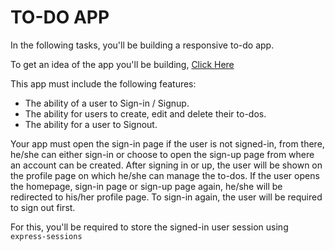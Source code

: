 # TO-DO APP

In the following tasks, you'll be building a responsive to-do app.

To get an idea of the app you'll be building, [Click Here](http://13.233.55.172:4000)

This app must include the following features:

- The ability of a user to Sign-in / Signup.
- The ability for users to create, edit and delete their to-dos.
- The ability for a user to Signout.

Your app must open the sign-in page if the user is not signed-in, from there, he/she can either sign-in or choose to open the sign-up page from where an account can be created.
After signing in or up, the user will be shown on the profile page on which he/she can manage the to-dos.
If the user opens the homepage, sign-in page or sign-up page again, he/she will be redirected to his/her profile page.
To sign-in again, the user will be required to sign out first.

For this, you'll be required to store the signed-in user session using `express-sessions`
